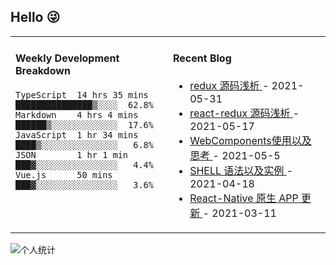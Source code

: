 ## Hello 😜
<table>
<tr>
<td valign="top" width="50%">

#### Weekly Development Breakdown
    

```text
TypeScript  14 hrs 35 mins ███████████████▒░░░░  62.8%
Markdown    4 hrs 4 mins   ██████▒░░░░░░░░░░░░░  17.6%
JavaScript  1 hr 34 mins   ████▒░░░░░░░░░░░░░░░   6.8%
JSON        1 hr 1 min     ███▓░░░░░░░░░░░░░░░░   4.4%
Vue.js      50 mins        ███▓░░░░░░░░░░░░░░░░   3.6%
```

</td>
<td valign="top" width="50%">

#### Recent Blog  
 

* <a href='http://www.cnblogs.com/Grewer/p/14834739.html' target='_blank'>redux 源码浅析 </a> - 2021-05-31 
* <a href='http://www.cnblogs.com/Grewer/p/14779243.html' target='_blank'>react-redux 源码浅析 </a> - 2021-05-17 
* <a href='http://www.cnblogs.com/Grewer/p/14733521.html' target='_blank'>WebComponents使用以及思考 </a> - 2021-05-5 
* <a href='http://www.cnblogs.com/Grewer/p/14675248.html' target='_blank'>SHELL 语法以及实例 </a> - 2021-04-18 
* <a href='http://www.cnblogs.com/Grewer/p/14518357.html' target='_blank'>React-Native  原生 APP 更新 </a> - 2021-03-11 


</td>
</tr>
</table>


![个人统计](https://github-readme-stats.vercel.app/api?username=grewer&show_icons=true&icon_color=CE1D2D&text_color=718096&bg_color=ffffff&hide_title=true)
